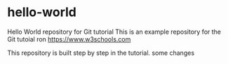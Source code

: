 # hello-world
Hello World repository for Git tutorial
This is an example repository for the Git tutoial ron https://www.w3schools.com

This repository is built step by step in the tutorial.
some changes
